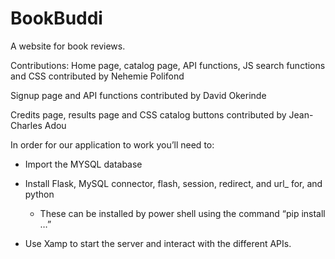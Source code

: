 # BookBuddi
A website for book reviews.

Contributions:
Home page, catalog page, API functions, JS search functions and CSS contributed by Nehemie Polifond



Signup page and API functions contributed by David Okerinde


Credits page, results page and CSS catalog buttons contributed by Jean-Charles Adou



In order for our application to work you’ll need to:

* Import the MYSQL database

* Install Flask, MySQL connector, flash, session, redirect, and url_ for, and python

  * These can be installed by power shell using the command “pip install …”

* Use Xamp to start the server and interact with the different APIs.

